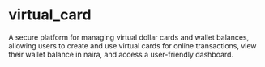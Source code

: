 # virtual_card
A secure platform for managing virtual dollar cards and wallet balances, allowing users to create and use virtual cards for online transactions, view their wallet balance in naira, and access a user-friendly dashboard.
